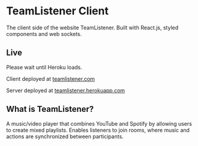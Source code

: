 # TeamListener Client

The client side of the website TeamListener. Built with React.js, styled components and web sockets.

## Live

Please wait until Heroku loads.

Client deployed at [teamlistener.com](https://teamlistener.com)

Server deployed at [teamlistener.herokuapp.com](https://teamlistener.herokuapp.com)

## What is TeamListener?

A music/video player that combines YouTube and Spotify by allowing users to create mixed playlists. Enables listeners to join rooms, where music and actions are synchronized between participants.
